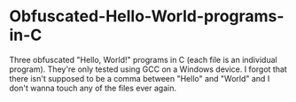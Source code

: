 # Obfuscated-Hello-World-programs-in-C
Three obfuscated "Hello, World!" programs in C (each file is an individual program). They're only tested using GCC on a Windows device. I forgot that there isn't supposed to be a comma between "Hello" and "World" and I don't wanna touch any of the files ever again.
